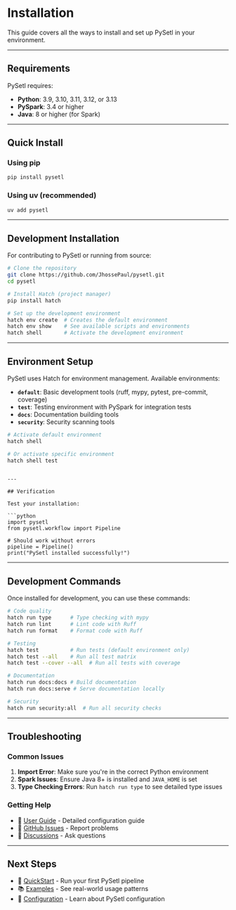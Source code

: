 # Installation

This guide covers all the ways to install and set up PySetl in your environment.

---

## Requirements

PySetl requires:

- **Python**: 3.9, 3.10, 3.11, 3.12, or 3.13
- **PySpark**: 3.4 or higher
- **Java**: 8 or higher (for Spark)

---

## Quick Install

### Using pip

```bash
pip install pysetl
```

### Using uv (recommended)

```bash
uv add pysetl
```

---

## Development Installation

For contributing to PySetl or running from source:

```bash
# Clone the repository
git clone https://github.com/JhossePaul/pysetl.git
cd pysetl

# Install Hatch (project manager)
pip install hatch

# Set up the development environment
hatch env create  # Creates the default environment
hatch env show    # See available scripts and environments
hatch shell       # Activate the development environment
```

---

## Environment Setup

PySetl uses Hatch for environment management. Available environments:

- **`default`**: Basic development tools (ruff, mypy, pytest, pre-commit, coverage)
- **`test`**: Testing environment with PySpark for integration tests
- **`docs`**: Documentation building tools
- **`security`**: Security scanning tools

```bash
# Activate default environment
hatch shell

# Or activate specific environment
hatch shell test
```
```

---

## Verification

Test your installation:

```python
import pysetl
from pysetl.workflow import Pipeline

# Should work without errors
pipeline = Pipeline()
print("PySetl installed successfully!")
```

---

## Development Commands

Once installed for development, you can use these commands:

```bash
# Code quality
hatch run type      # Type checking with mypy
hatch run lint      # Lint code with Ruff
hatch run format    # Format code with Ruff

# Testing
hatch test          # Run tests (default environment only)
hatch test --all    # Run all test matrix
hatch test --cover --all  # Run all tests with coverage

# Documentation
hatch run docs:docs # Build documentation
hatch run docs:serve # Serve documentation locally

# Security
hatch run security:all  # Run all security checks
```

---

## Troubleshooting

### Common Issues

1. **Import Error**: Make sure you're in the correct Python environment
2. **Spark Issues**: Ensure Java 8+ is installed and `JAVA_HOME` is set
3. **Type Checking Errors**: Run `hatch run type` to see detailed type issues

### Getting Help

- 📖 [User Guide](../user-guide/configuration.md) - Detailed configuration guide
- 🐛 [GitHub Issues](https://github.com/JhossePaul/pysetl/issues) - Report problems
- 💬 [Discussions](https://github.com/JhossePaul/pysetl/discussions) - Ask questions

---

## Next Steps

- 🚀 [QuickStart](index.md) - Run your first PySetl pipeline
- 📚 [Examples](examples.md) - See real-world usage patterns
- 🔧 [Configuration](../user-guide/configuration.md) - Learn about PySetl configuration
